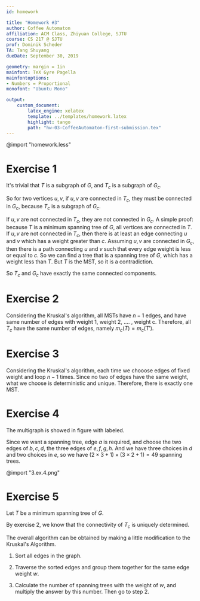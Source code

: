 ```yaml
---
id: homework

title: "Homework #3"
author: Coffee Automaton
affiliation: ACM Class, Zhiyuan College, SJTU
course: CS 217 @ SJTU
prof: Dominik Scheder
TA: Tang Shuyang
dueDate: September 30, 2019

geometry: margin = 1in
mainfont: TeX Gyre Pagella
mainfontoptions:
- Numbers = Proportional
monofont: "Ubuntu Mono"

output:
    custom_document:
        latex_engine: xelatex
        template: ../templates/homework.latex
        highlight: tango
        path: "hw-03-CoffeeAutomaton-first-submission.tex"
---
```


@import "homework.less"

# Exercise 1

It's trivial that $T$ is a subgraph of $G$, and $T_{c}$ is a subgraph of $G_{c}$.

So for two vertices $u,v$, if $u,v$ are connected in $T_{c}$, they must be connected in $G_{c}$, because $T_{c}$ is a subgraph of $G_{c}$.

If $u,v$ are not connected in $T_{c}$, they are not connected in $G_{c}$. A simple proof: because $T$ is a minimum spanning tree of $G$, all vertices are connected in $T$. If $u,v$ are not connected in $T_{c}$, then there is at least an edge connecting $u$ and $v$ which has a weight greater than $c$. Assuming $u,v$ are connected in $G_{c}$, then there is a path connecting $u$ and $v$ such that every edge weight is less or equal to $c$. So we can find a tree that is a spanning tree of $G$, which has a weight less than $T$. But $T$ is the MST, so it is a contradiction.

So $T_c$ and $G_c$ have exactly the same connected components. 

# Exercise 2

Considering the Kruskal's algorithm, all MSTs have $n-1$ edges, and have same number of edges with weight 1, weight 2, .... , weight c. Therefore, all $T_c$ have the same number of edges, namely $m_{c}(T) = m_{c}(T')$.

# Exercise 3

Considering the Kruskal's algorithm, each time we chooose edges of fixed weight and loop $n-1$ times. Since no two of edges have the same weight, what we choose is deterministic and unique. Therefore, there is exactly one MST.

# Exercise 4

The multigraph is showed in figure with labeled.

Since we want a spanning tree, edge $a$ is required, and choose the two edges of $b,c,d$, the three edges of $e,f,g,h$. And we have three choices in $d$ and two choices in $e$, so we have $(2\times 3+1)\times(3\times 2+1)=49$ spanning trees.

@import "3.ex.4.png"

# Exercise 5

Let $T$ be a minimum spanning tree of $G$.

By exercise 2, we know that the connectivity of $T_c$ is uniquely determined.

The overall algorithm can be obtained by making a little modification to the Kruskal's Algorithm.

1. Sort all edges in the graph.

2. Traverse the sorted edges and group them together for the same edge weight $w$.

3. Calculate the number of spanning trees with the weight of $w$, and multiply the answer by this number. Then go to step 2.